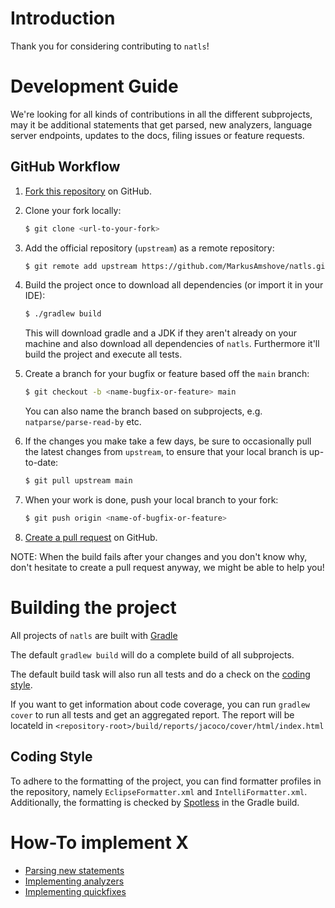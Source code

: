 # Introduction

Thank you for considering contributing to `natls`!

# Development Guide

We're looking for all kinds of contributions in all the different subprojects, may it be additional statements that get parsed, new analyzers, language server endpoints, updates to the docs, filing issues or feature requests.

## GitHub Workflow

1. [Fork this repository](https://github.com/MarkusAmshove/natls) on GitHub.

2. Clone your fork locally:
    ```bash
    $ git clone <url-to-your-fork>
    ```

3. Add the official repository (`upstream`) as a remote repository:
    ```bash
    $ git remote add upstream https://github.com/MarkusAmshove/natls.git
    ```

4. Build the project once to download all dependencies (or import it in your IDE):

    ```bash
    $ ./gradlew build
    ```

   This will download gradle and a JDK if they aren't already on your machine and also download all dependencies of `natls`.
   Furthermore it'll build the project and execute all tests.

5. Create a branch for your bugfix or feature based off the `main` branch:

    ```bash
    $ git checkout -b <name-bugfix-or-feature> main
    ```

   You can also name the branch based on subprojects, e.g. `natparse/parse-read-by` etc.

6. If the changes you make take a few days, be sure to occasionally pull the latest changes from `upstream`, to ensure
   that your local branch is up-to-date:

    ```bash
    $ git pull upstream main
    ```

7. When your work is done, push your local branch to your fork:

    ```bash
    $ git push origin <name-of-bugfix-or-feature>
    ```

8. [Create a pull request](https://help.github.com/articles/creating-a-pull-request-from-a-fork/)
   on GitHub.

NOTE: When the build fails after your changes and you don't know why, don't hesitate to create a pull request anyway, we might be able to help you!

# Building the project

All projects of `natls` are built with [Gradle](http://gradle.org/)

The default `gradlew build` will do a complete build of all subprojects.

The default build task will also run all tests and do a check on the [coding style](#coding-style).

If you want to get information about code coverage, you can run `gradlew cover` to run all tests and get an aggregated report. The report will be locateld in `<repository-root>/build/reports/jacoco/cover/html/index.html`

## Coding Style

To adhere to the formatting of the project, you can find formatter profiles in the repository, namely `EclipseFormatter.xml` and `IntelliFormatter.xml`.
Additionally, the formatting is checked by [Spotless](https://github.com/diffplug/spotless) in the Gradle build.

# How-To implement X

- [Parsing new statements](/docs/parsing-statements.md)
- [Implementing analyzers](/docs/implementing-analyzers.md)
- [Implementing quickfixes](/docs/implementing-quickfixes.md)
